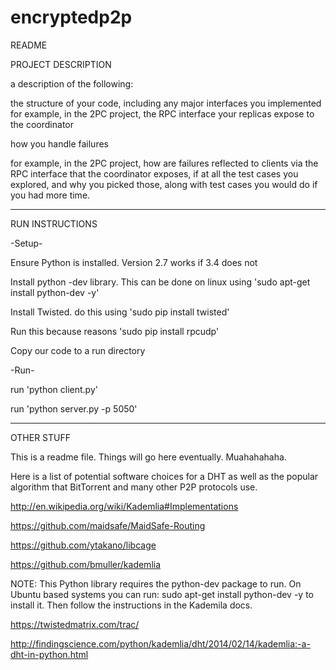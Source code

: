 # encryptedp2p

README

PROJECT DESCRIPTION

a description of the following:

the structure of your code, including any major interfaces you implemented 
for example, in the 2PC project, the RPC interface your replicas expose to the coordinator

how you handle failures 

for example, in the 2PC project, how are failures reflected to clients via the RPC interface that the coordinator exposes, if at all the test cases you explored, and why you picked those, along with test cases you would do if you had more time.

----------------------------------------------------------------------------------------------------------------------------

RUN INSTRUCTIONS

-Setup-

Ensure Python is installed. Version 2.7 works if 3.4 does not

Install python -dev library. This can be done on linux using 'sudo apt-get install python-dev -y'

Install Twisted. do this using 'sudo pip install twisted'

Run this because reasons 'sudo pip install rpcudp'

Copy our code to a run directory


-Run-

run 'python client.py'

run 'python server.py -p 5050'

----------------------------------------------------------------------------------------------------------------------------
OTHER STUFF

This is a readme file. Things will go here eventually. Muahahahaha.

Here is a list of potential software choices for a DHT as well as the popular algorithm that BitTorrent and many other P2P protocols use.

http://en.wikipedia.org/wiki/Kademlia#Implementations

https://github.com/maidsafe/MaidSafe-Routing

https://github.com/ytakano/libcage

https://github.com/bmuller/kademlia

NOTE: This Python library requires the python-dev package to run. On Ubuntu based systems you can run: sudo apt-get install python-dev -y to install it. Then follow the instructions in the Kademila docs.

https://twistedmatrix.com/trac/

http://findingscience.com/python/kademlia/dht/2014/02/14/kademlia:-a-dht-in-python.html



